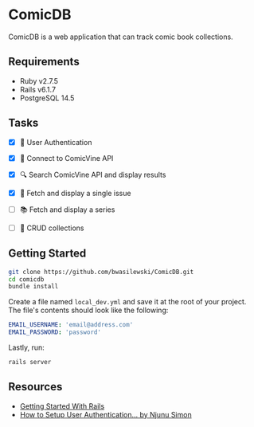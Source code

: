# ComicDB

ComicDB is a web application that can track comic book collections.


## Requirements

- Ruby v2.7.5
- Rails v6.1.7
- PostgreSQL 14.5


## Tasks

- [x] 🤝 User Authentication
- [x] 🔌 Connect to ComicVine API
- [x] 🔍 Search ComicVine API and display results
- [x] 📕 Fetch and display a single issue
- [ ] 📚 Fetch and display a series
- [ ] 💾 CRUD collections


## Getting Started

``` bash
git clone https://github.com/bwasilewski/ComicDB.git
cd comicdb
bundle install
```

Create a file named `local_dev.yml` and save it at the root of your project. The file's contents should look like the following:

``` yaml
EMAIL_USERNAME: 'email@address.com'
EMAIL_PASSWORD: 'password'
```

Lastly, run:

``` bash
rails server
```


## Resources

- [Getting Started With Rails](https://guides.rubyonrails.org/v6.1/getting_started.html)
- [How to Setup User Authentication... by Njunu Simon](https://www.section.io/engineering-education/how-to-setup-user-authentication-from-scratch-with-rails-6/#configuring-routes)